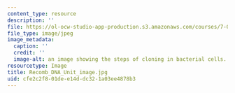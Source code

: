 ```yaml
---
content_type: resource
description: ''
file: https://ol-ocw-studio-app-production.s3.amazonaws.com/courses/7-01sc-fundamentals-of-biology-fall-2011/cfe2c2f801dee14ddc321a03ee4878b3_Recomb_DNA_Unit_image.jpg
file_type: image/jpeg
image_metadata:
  caption: ''
  credit: ''
  image-alt: an image showing the steps of cloning in bacterial cells.
resourcetype: Image
title: Recomb_DNA_Unit_image.jpg
uid: cfe2c2f8-01de-e14d-dc32-1a03ee4878b3
---
```

